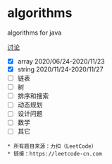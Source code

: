 # algorithms
algorithms for java

[讨论](https://gitter.im/lingyunxin/community)

- [x] array 2020/06/24-2020/11/23
- [x] string 2020/11/24-2020/11/27
- [ ] 链表
- [ ] 树
- [ ] 排序和搜索
- [ ] 动态规划
- [ ] 设计问题
- [ ] 数学
- [ ] 其它

```
* 所有题目来源：力扣（LeetCode）
* 链接：https://leetcode-cn.com
```

